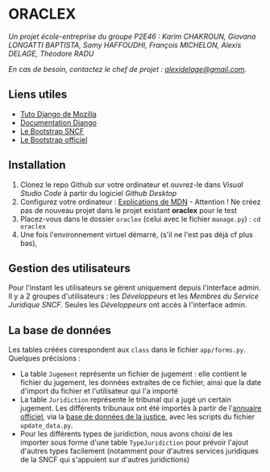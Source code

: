 # ORACLEX

*Un projet école-entreprise du groupe P2E46 : Karim CHAKROUN, Giovana LONGATTI BAPTISTA, Samy HAFFOUDHI, François MICHELON, Alexis DELAGE, Théodore RADU*

*En cas de besoin, contactez le chef de projet : [alexidelage@gmail.com](mailto:alexidelage@gmail.com).*


## Liens utiles

* [Tuto Django de Mozilla](https://developer.mozilla.org/fr/docs/Learn/Server-side/Django)
* [Documentation Django](https://docs.djangoproject.com/fr/3.2/)
* [Le Bootstrap SNCF](https://design-bootstrap.sncf.fr/fr/docs/4.3/getting-started/introduction/)
* [Le Bootstrap officiel](https://getbootstrap.com/docs/5.0/getting-started/introduction/)

## Installation

1. Clonez le repo Github sur votre ordinateur et ouvrez-le dans *Visual Studio Code* à partir du logiciel *Github Desktop*
3. Configurez votre ordinateur : [Explications de MDN](https://developer.mozilla.org/fr/docs/Learn/Server-side/Django/development_environment) - Attention ! Ne créez pas de nouveau projet dans le projet existant **oraclex** pour le test
2. Placez-vous dans le dossier `oraclex` (celui avec le fichier `manage.py`) : `cd oraclex`
4. Une fois l'environnement virtuel démarré, (s'il ne l'est pas déjà cf plus bas), 
## Gestion des utilisateurs

Pour l'instant les utilisateurs se gèrent uniquement depuis l'interface admin. Il y a 2 groupes d'utilisateurs : les *Développeurs* et les *Membres du Service Juridique SNCF*.
Seules les *Développeurs* ont accès à l'interface admin.

## La base de données
Les tables créées corespondent aux `class` dans le fichier `app/forms.py`. Quelques précisions :
* La table `Jugement` représente un fichier de jugement : elle contient le fichier du jugement, les données extraites de ce fichier, ainsi que la date d'import du fichier et l'utilisateur qui l'a importé
* La table `Juridiction` représente le tribunal qui a jugé un certain jugement. Les différents tribunaux ont été importés à partir de l'[annuaire officiel](http://www.annuaires.justice.gouv.fr/annuaires-12162/annuaire-des-conseils-de-prudhommes-21779.html), via la [base de données de la justice](http://petitpois.justice.comarquage.fr/poi/search), avec les scripts du fichier `update_data.py`.
* Pour les différents types de juridiction, nous avons choisi de les importer sous forme d'une table `TypeJuridiction` pour prévoir l'ajout d'autres types facilement (notamment pour d'autres services juridiques de la SNCF qui s'appuient sur d'autres juridictions)
